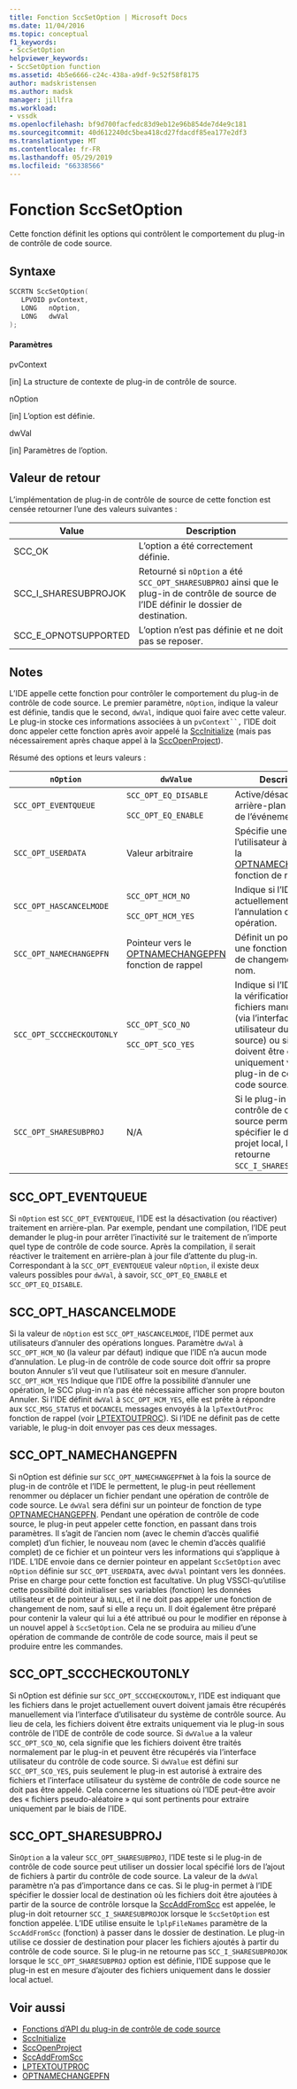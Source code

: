 ```yaml
---
title: Fonction SccSetOption | Microsoft Docs
ms.date: 11/04/2016
ms.topic: conceptual
f1_keywords:
- SccSetOption
helpviewer_keywords:
- SccSetOption function
ms.assetid: 4b5e6666-c24c-438a-a9df-9c52f58f8175
author: madskristensen
ms.author: madsk
manager: jillfra
ms.workload:
- vssdk
ms.openlocfilehash: bf9d700facfedc83d9eb12e96b854de7d4e9c181
ms.sourcegitcommit: 40d612240dc5bea418cd27fdacdf85ea177e2df3
ms.translationtype: MT
ms.contentlocale: fr-FR
ms.lasthandoff: 05/29/2019
ms.locfileid: "66338566"
---
```

# <a name="sccsetoption-function"></a>Fonction SccSetOption
Cette fonction définit les options qui contrôlent le comportement du plug-in de contrôle de code source.

## <a name="syntax"></a>Syntaxe

```cpp
SCCRTN SccSetOption(
   LPVOID pvContext,
   LONG   nOption,
   LONG   dwVal
);
```

#### <a name="parameters"></a>Paramètres
 pvContext

[in] La structure de contexte de plug-in de contrôle de source.

 nOption

[in] L’option est définie.

 dwVal

[in] Paramètres de l’option.

## <a name="return-value"></a>Valeur de retour
 L’implémentation de plug-in de contrôle de source de cette fonction est censée retourner l’une des valeurs suivantes :

|Value|Description|
|-----------|-----------------|
|SCC_OK|L’option a été correctement définie.|
|SCC_I_SHARESUBPROJOK|Retourné si `nOption` a été `SCC_OPT_SHARESUBPROJ` ainsi que le plug-in de contrôle de source de l’IDE définir le dossier de destination.|
|SCC_E_OPNOTSUPPORTED|L’option n’est pas définie et ne doit pas se reposer.|

## <a name="remarks"></a>Notes
 L’IDE appelle cette fonction pour contrôler le comportement du plug-in de contrôle de code source. Le premier paramètre, `nOption`, indique la valeur est définie, tandis que le second, `dwVal`, indique quoi faire avec cette valeur. Le plug-in stocke ces informations associées à un `pvContext``,` l’IDE doit donc appeler cette fonction après avoir appelé la [SccInitialize](../extensibility/sccinitialize-function.md) (mais pas nécessairement après chaque appel à la [SccOpenProject](../extensibility/sccopenproject-function.md)).

 Résumé des options et leurs valeurs :

|`nOption`|`dwValue`|Description|
|---------------|---------------|-----------------|
|`SCC_OPT_EVENTQUEUE`|`SCC_OPT_EQ_DISABLE`<br /><br /> `SCC_OPT_EQ_ENABLE`|Active/désactive en arrière-plan queuing de l’événement.|
|`SCC_OPT_USERDATA`|Valeur arbitraire|Spécifie une valeur de l’utilisateur à passer à la [OPTNAMECHANGEPFN](../extensibility/optnamechangepfn.md) fonction de rappel.|
|`SCC_OPT_HASCANCELMODE`|`SCC_OPT_HCM_NO`<br /><br /> `SCC_OPT_HCM_YES`|Indique si l’IDE prend actuellement en charge l’annulation d’une opération.|
|`SCC_OPT_NAMECHANGEPFN`|Pointeur vers le [OPTNAMECHANGEPFN](../extensibility/optnamechangepfn.md) fonction de rappel|Définit un pointeur vers une fonction de rappel de changement de nom.|
|`SCC_OPT_SCCCHECKOUTONLY`|`SCC_OPT_SCO_NO`<br /><br /> `SCC_OPT_SCO_YES`|Indique si l’IDE autorise la vérification de ses fichiers manuellement (via l’interface utilisateur du contrôle source) ou si elles doivent être extraits uniquement via le plug-in de contrôle de code source.|
|`SCC_OPT_SHARESUBPROJ`|N/A|Si le plug-in de contrôle de code source permet à l’IDE spécifier le dossier de projet local, le plug-in retourne `SCC_I_SHARESUBPROJOK`.|

## <a name="sccopteventqueue"></a>SCC_OPT_EVENTQUEUE
 Si `nOption` est `SCC_OPT_EVENTQUEUE`, l’IDE est la désactivation (ou réactiver) traitement en arrière-plan. Par exemple, pendant une compilation, l’IDE peut demander le plug-in pour arrêter l’inactivité sur le traitement de n’importe quel type de contrôle de code source. Après la compilation, il serait réactiver le traitement en arrière-plan à jour file d’attente du plug-in. Correspondant à la `SCC_OPT_EVENTQUEUE` valeur `nOption`, il existe deux valeurs possibles pour `dwVal`, à savoir, `SCC_OPT_EQ_ENABLE` et `SCC_OPT_EQ_DISABLE`.

## <a name="sccopthascancelmode"></a>SCC_OPT_HASCANCELMODE
 Si la valeur de `nOption` est `SCC_OPT_HASCANCELMODE`, l’IDE permet aux utilisateurs d’annuler des opérations longues. Paramètre `dwVal` à `SCC_OPT_HCM_NO` (la valeur par défaut) indique que l’IDE n’a aucun mode d’annulation. Le plug-in de contrôle de code source doit offrir sa propre bouton Annuler s’il veut que l’utilisateur soit en mesure d’annuler. `SCC_OPT_HCM_YES` Indique que l’IDE offre la possibilité d’annuler une opération, le SCC plug-in n’a pas été nécessaire afficher son propre bouton Annuler. Si l’IDE définit `dwVal` à `SCC_OPT_HCM_YES`, elle est prête à répondre aux `SCC_MSG_STATUS` et `DOCANCEL` messages envoyés à la `lpTextOutProc` fonction de rappel (voir [LPTEXTOUTPROC](../extensibility/lptextoutproc.md)). Si l’IDE ne définit pas de cette variable, le plug-in doit envoyer pas ces deux messages.

## <a name="sccoptnamechangepfn"></a>SCC_OPT_NAMECHANGEPFN
 Si nOption est définie sur `SCC_OPT_NAMECHANGEPFN`et à la fois la source de plug-in de contrôle et l’IDE le permettent, le plug-in peut réellement renommer ou déplacer un fichier pendant une opération de contrôle de code source. Le `dwVal` sera défini sur un pointeur de fonction de type [OPTNAMECHANGEPFN](../extensibility/optnamechangepfn.md). Pendant une opération de contrôle de code source, le plug-in peut appeler cette fonction, en passant dans trois paramètres. Il s’agit de l’ancien nom (avec le chemin d’accès qualifié complet) d’un fichier, le nouveau nom (avec le chemin d’accès qualifié complet) de ce fichier et un pointeur vers les informations qui s’applique à l’IDE. L’IDE envoie dans ce dernier pointeur en appelant `SccSetOption` avec `nOption` définie sur `SCC_OPT_USERDATA`, avec `dwVal` pointant vers les données. Prise en charge pour cette fonction est facultative. Un plug VSSCI-qu’utilise cette possibilité doit initialiser ses variables (fonction) les données utilisateur et de pointeur à `NULL`, et il ne doit pas appeler une fonction de changement de nom, sauf si elle a reçu un. Il doit également être préparé pour contenir la valeur qui lui a été attribué ou pour le modifier en réponse à un nouvel appel à `SccSetOption`. Cela ne se produira au milieu d’une opération de commande de contrôle de code source, mais il peut se produire entre les commandes.

## <a name="sccoptscccheckoutonly"></a>SCC_OPT_SCCCHECKOUTONLY
 Si nOption est définie sur `SCC_OPT_SCCCHECKOUTONLY`, l’IDE est indiquant que les fichiers dans le projet actuellement ouvert doivent jamais être récupérés manuellement via l’interface d’utilisateur du système de contrôle source. Au lieu de cela, les fichiers doivent être extraits uniquement via le plug-in sous contrôle de l’IDE de contrôle de code source. Si `dwValue` a la valeur `SCC_OPT_SCO_NO`, cela signifie que les fichiers doivent être traités normalement par le plug-in et peuvent être récupérés via l’interface utilisateur du contrôle de code source. Si `dwValue` est défini sur `SCC_OPT_SCO_YES`, puis seulement le plug-in est autorisé à extraire des fichiers et l’interface utilisateur du système de contrôle de code source ne doit pas être appelé. Cela concerne les situations où l’IDE peut-être avoir des « fichiers pseudo-aléatoire » qui sont pertinents pour extraire uniquement par le biais de l’IDE.

## <a name="sccoptsharesubproj"></a>SCC_OPT_SHARESUBPROJ
 Si`nOption` a la valeur `SCC_OPT_SHARESUBPROJ`, l’IDE teste si le plug-in de contrôle de code source peut utiliser un dossier local spécifié lors de l’ajout de fichiers à partir du contrôle de code source. La valeur de la `dwVal` paramètre n’a pas d’importance dans ce cas. Si le plug-in permet à l’IDE spécifier le dossier local de destination où les fichiers doit être ajoutées à partir de la source de contrôle lorsque la [SccAddFromScc](../extensibility/sccaddfromscc-function.md) est appelée, le plug-in doit retourner `SCC_I_SHARESUBPROJOK` lorsque le `SccSetOption` est fonction appelée. L’IDE utilise ensuite le `lplpFileNames` paramètre de la `SccAddFromScc` (fonction) à passer dans le dossier de destination. Le plug-in utilise ce dossier de destination pour placer les fichiers ajoutés à partir du contrôle de code source. Si le plug-in ne retourne pas `SCC_I_SHARESUBPROJOK` lorsque le `SCC_OPT_SHARESUBPROJ` option est définie, l’IDE suppose que le plug-in est en mesure d’ajouter des fichiers uniquement dans le dossier local actuel.

## <a name="see-also"></a>Voir aussi
- [Fonctions d’API du plug-in de contrôle de code source](../extensibility/source-control-plug-in-api-functions.md)
- [SccInitialize](../extensibility/sccinitialize-function.md)
- [SccOpenProject](../extensibility/sccopenproject-function.md)
- [SccAddFromScc](../extensibility/sccaddfromscc-function.md)
- [LPTEXTOUTPROC](../extensibility/lptextoutproc.md)
- [OPTNAMECHANGEPFN](../extensibility/optnamechangepfn.md)